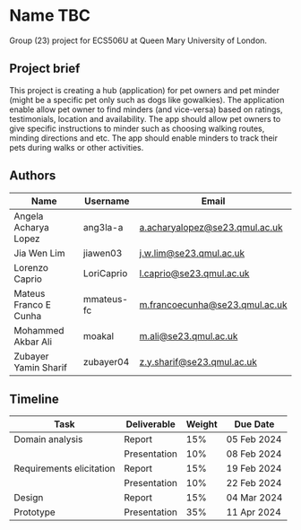 # Name TBC

Group (23) project for ECS506U at Queen Mary University of London.

## Project brief
This project is creating a hub (application) for pet owners and pet minder (might be a specific pet only such as dogs like gowalkies).
The application enable allow pet owner to find minders (and vice-versa) based on ratings, testimonials, location and availability.
The app should allow pet owners to give specific instructions to minder such as choosing walking routes, minding directions and etc.
The app should enable minders to track their pets during walks or other activities.

## Authors

| Name | Username | Email |
|---|---|---|
Angela Acharya Lopez   | ang3la-a |   <a.acharyalopez@se23.qmul.ac.uk>
Jia Wen Lim            | jiawen03 |          <j.w.lim@se23.qmul.ac.uk> 
Lorenzo Caprio         | LoriCaprio |        <l.caprio@se23.qmul.ac.uk>
Mateus Franco E Cunha  | mmateus-fc |        <m.francoecunha@se23.qmul.ac.uk>
Mohammed Akbar Ali     | moakal |            <m.ali@se23.qmul.ac.uk> 
Zubayer Yamin Sharif   | zubayer04 |   <z.y.sharif@se23.qmul.ac.uk>

## Timeline

| Task | Deliverable | Weight | Due Date |
|---|---|---|---|
| Domain analysis | Report | 15% | 05 Feb 2024 |
| | Presentation | 10% | 08 Feb 2024 |
| Requirements elicitation | Report | 15% | 19 Feb 2024 |
| | Presentation | 10% | 22 Feb 2024 |
| Design | Report | 15% | 04 Mar 2024 |
| Prototype | Presentation | 35% | 11 Apr 2024 |